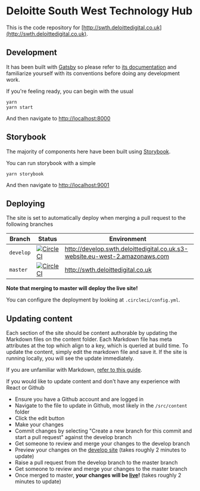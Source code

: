 # Deloitte South West Technology Hub

This is the code repository for [http://swth.deloittedigital.co.uk](http://swth.deloittedigital.co.uk).

## Development

It has been built with [Gatsby](https://gatsbyjs.org) so please refer to [its documentation](https://www.gatsbyjs.org/docs/) and familiarize yourself with its conventions before doing any development work.

If you're feeling ready, you can begin with the usual

```
yarn
yarn start
```

And then navigate to [http://localhost:8000](http://localhost:8000)

## Storybook

The majority of components here have been built using [Storybook](https://storybook.js.org).

You can run storybook with a simple

```
yarn storybook
```

And then navigate to [http://localhost:9001](http://localhost:9001)

## Deploying

The site is set to automatically deploy when merging a pull request to the following branches

|Branch|Status|Environment|
|-|-|-|
| `develop`|[![CircleCI](https://circleci.com/gh/DeloitteDigitalUK/swth.deloittedigital.co.uk/tree/develop.svg?style=svg&circle-token=fd7aadb9fca7ba505493ded1acbb21d7a2a99725)](https://circleci.com/gh/DeloitteDigitalUK/swth.deloittedigital.co.uk/tree/develop)| http://develop.swth.deloittedigital.co.uk.s3-website.eu-west-2.amazonaws.com|
|`master`|[![CircleCI](https://circleci.com/gh/DeloitteDigitalUK/swth.deloittedigital.co.uk/tree/master.svg?style=svg&circle-token=fd7aadb9fca7ba505493ded1acbb21d7a2a99725)](https://circleci.com/gh/DeloitteDigitalUK/swth.deloittedigital.co.uk/tree/master)| http://swth.deloittedigital.co.uk|

**Note that merging to master will deploy the live site!**

You can configure the deployment by looking at `.circleci/config.yml`.

## Updating content

Each section of the site should be content authorable by updating the Markdown files on the content folder. Each Markdown file has meta attributes at the top which align to a key, which is queried at build time. To update the content, simply edit the markdown file and save it. If the site is running locally, you will see the update immediately.

If you are unfamiliar with Markdown, [refer to this guide](https://github.com/adam-p/markdown-here/wiki/Markdown-Cheatsheet#tables).

If you would like to update content and don't have any experience with React or Github

* Ensure you have a Github account and are logged in
* Navigate to the file to update in Github, most likely in the `/src/content` folder
* Click the edit button
* Make your changes
* Commit changes by selecting "Create a new branch for this commit and start a pull request" against the develop branch
* Get someone to review and merge your changes to the develop branch
* Preview your changes on the [develop site](http://develop.swth.deloittedigital.co.uk.s3-website.eu-west-2.amazonaws.com) (takes roughly 2 minutes to update)
* Raise a pull request from the develop branch to the master branch
* Get someone to review and merge your changes to the master branch
* Once merged to master, **your changes will be [live](http://swth.deloittedigital.co.uk.s3-website.eu-west-2.amazonaws.com)!**  (takes roughly 2 minutes to update)